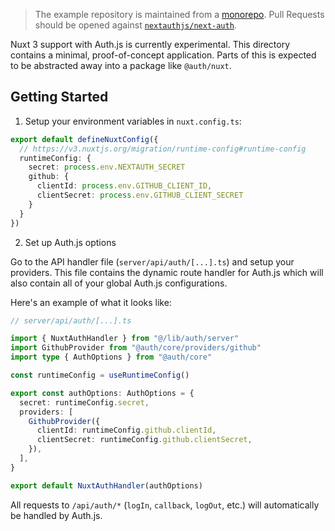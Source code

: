 > The example repository is maintained from a [monorepo](https://github.com/nextauthjs/next-auth/tree/main/apps/playground-nuxt). Pull Requests should be opened against [`nextauthjs/next-auth`](https://github.com/nextauthjs/next-auth).

Nuxt 3 support with Auth.js is currently experimental. This directory contains a minimal, proof-of-concept application. Parts of this is expected to be abstracted away into a package like `@auth/nuxt`.

## Getting Started

1. Setup your environment variables in `nuxt.config.ts`:

```ts
export default defineNuxtConfig({
  // https://v3.nuxtjs.org/migration/runtime-config#runtime-config
  runtimeConfig: {
    secret: process.env.NEXTAUTH_SECRET
    github: {
      clientId: process.env.GITHUB_CLIENT_ID,
      clientSecret: process.env.GITHUB_CLIENT_SECRET
    }
  }
})
```

2. Set up Auth.js options

Go to the API handler file (`server/api/auth/[...].ts`) and setup your providers. This file contains the dynamic route handler for Auth.js which will also contain all of your global Auth.js configurations.

Here's an example of what it looks like:

```ts
// server/api/auth/[...].ts

import { NuxtAuthHandler } from "@/lib/auth/server"
import GithubProvider from "@auth/core/providers/github"
import type { AuthOptions } from "@auth/core"

const runtimeConfig = useRuntimeConfig()

export const authOptions: AuthOptions = {
  secret: runtimeConfig.secret,
  providers: [
    GithubProvider({
      clientId: runtimeConfig.github.clientId,
      clientSecret: runtimeConfig.github.clientSecret,
    }),
  ],
}

export default NuxtAuthHandler(authOptions)
```

All requests to `/api/auth/*` (`logIn`, `callback`, `logOut`, etc.) will automatically be handled by Auth.js.
